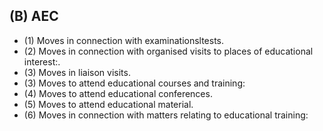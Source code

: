 ## (B) AEC

- (1) Moves in connection with examinationsltests.
- (2) Moves in connection with organised visits to places of educational interest:.
- (3) Moves in liaison visits.
- (3) Moves to attend educational courses and training:
- (4) Moves to attend educational conferences.
- (5) Moves to attend educational material.
- (6) Moves in connection with matters relating to educational training:
